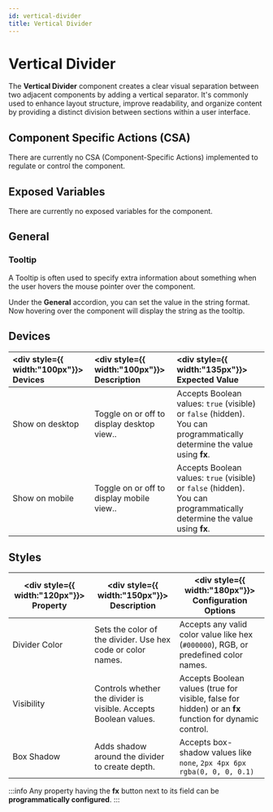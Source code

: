 ```yaml
---
id: vertical-divider
title: Vertical Divider
---
```

# Vertical Divider

The **Vertical Divider** component creates a clear visual separation between two adjacent components by adding a vertical separator. It's commonly used to enhance layout structure, improve readability, and organize content by providing a distinct division between sections within a user interface.

<div style={{paddingTop:'24px'}}>

## Component Specific Actions (CSA)

There are currently no CSA (Component-Specific Actions) implemented to regulate or control the component.

</div>

<div style={{paddingTop:'24px'}}>

## Exposed Variables

There are currently no exposed variables for the component.

</div>

<div style={{paddingTop:'24px'}}>

## General
### Tooltip

A Tooltip is often used to specify extra information about something when the user hovers the mouse pointer over the component.

Under the **General** accordion, you can set the value in the string format. Now hovering over the component will display the string as the tooltip.

</div>

<div style={{paddingTop:'24px'}}>

## Devices

|  <div style={{ width:"100px"}}> Devices </div> |  <div style={{ width:"100px"}}> Description </div> |  <div style={{ width:"135px"}}> Expected Value </div> |
|:----- |:---------  |:------------- |
| Show on desktop | Toggle on or off to display desktop view.. | Accepts Boolean values: `true` (visible) or `false` (hidden). You can programmatically determine the value using **fx**. |
| Show on mobile  | Toggle on or off to display mobile view.. | Accepts Boolean values: `true` (visible) or `false` (hidden). You can programmatically determine the value using **fx**. |

</div>


<div style={{paddingTop:'24px'}}>

## Styles

| <div style={{ width:"120px"}}> Property </div> | <div style={{ width:"150px"}}> Description </div> | <div style={{ width:"180px"}}> Configuration Options </div> |
| ----------- | ----------- | ----------- |
| Divider Color | Sets the color of the divider. Use hex code or color names. | Accepts any valid color value like hex (`#000000`), RGB, or predefined color names. |
| Visibility | Controls whether the divider is visible. Accepts Boolean values. | Accepts Boolean values (true for visible, false for hidden) or an **fx** function for dynamic control. |
| Box Shadow | Adds shadow around the divider to create depth. | Accepts box-shadow values like `none`, `2px 4px 6px rgba(0, 0, 0, 0.1)` |

:::info
Any property having the **fx** button next to its field can be **programmatically configured**.
:::

</div>
